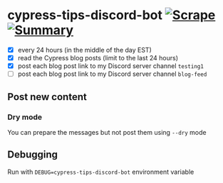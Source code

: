 # cypress-tips-discord-bot [![Scrape](https://github.com/bahmutov/cypress-tips-discord-bot/actions/workflows/scrape.yml/badge.svg?branch=main)](https://github.com/bahmutov/cypress-tips-discord-bot/actions/workflows/scrape.yml) [![Summary](https://github.com/bahmutov/cypress-tips-discord-bot/actions/workflows/summary.yml/badge.svg?branch=main)](https://github.com/bahmutov/cypress-tips-discord-bot/actions/workflows/summary.yml)

- [x] every 24 hours (in the middle of the day EST)
- [x] read the Cypress blog posts (limit to the last 24 hours)
- [x] post each blog post link to my Discord server channel `testing1`
- [ ] post each blog post link to my Discord server channel `blog-feed`

## Post new content

### Dry mode

You can prepare the messages but not post them using `--dry` mode

## Debugging

Run with `DEBUG=cypress-tips-discord-bot` environment variable
